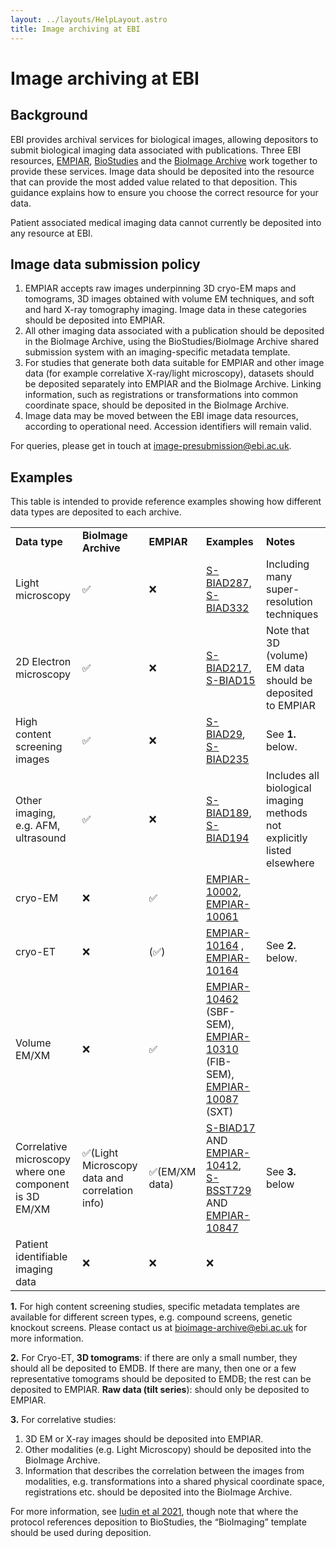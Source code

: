 ```yaml
---
layout: ../layouts/HelpLayout.astro
title: Image archiving at EBI
---
```

# Image archiving at EBI

## Background

EBI provides archival services for biological images, allowing depositors to submit biological imaging data associated with publications. Three EBI resources, [EMPIAR](https://www.ebi.ac.uk/empiar/), [BioStudies](https://www.ebi.ac.uk/biostudies/) and the [BioImage Archive](https://www.ebi.ac.uk/bioimage-archive/) work together to provide these services. Image data should be deposited into the resource that can provide the most added value related to that deposition. This guidance explains how to ensure you choose the correct resource for your data.

Patient associated medical imaging data cannot currently be deposited into any resource at EBI.


## Image data submission policy



1. EMPIAR accepts raw images underpinning 3D cryo-EM maps and tomograms, 3D images obtained with volume EM techniques, and soft and hard X-ray tomography imaging. Image data in these categories should be deposited into EMPIAR. 
2. All other imaging data associated with a publication should be deposited in the BioImage Archive, using the BioStudies/BioImage Archive shared submission system with an imaging-specific metadata template.
3. For studies that generate both data suitable for EMPIAR and other image data (for example correlative X-ray/light microscopy), datasets should be deposited separately into EMPIAR and the BioImage Archive. Linking information, such as registrations or transformations into common coordinate space, should be deposited in the BioImage Archive.
4. Image data may be moved between the EBI image data resources, according to operational need. Accession identifiers will remain valid.

For queries, please get in touch at [image-presubmission@ebi.ac.uk](mailto:image-presubmission@ebi.ac.uk).


## Examples

This table is intended to provide reference examples showing how different data types are deposited to each archive.


<table>
  <tr>
   <td><strong>Data type</strong>
   </td>
   <td><strong>BioImage Archive</strong>
   </td>
   <td><strong>EMPIAR</strong>
   </td>
   <td><strong>Examples</strong>
   </td>
   <td><strong>Notes</strong>
   </td>
  </tr>
  <tr>
   <td>Light microscopy
   </td>
   <td>✅
   </td>
   <td>❌
   </td>
   <td><a href="https://www.ebi.ac.uk/biostudies/BioImages/studies/S-BIAD287">S-BIAD287</a>,
   <a href="https://www.ebi.ac.uk/biostudies/BioImages/studies/S-BIAD332">S-BIAD332</a>
   </td>
   <td>Including many super-resolution techniques
   </td>
  </tr>
  <tr>
   <td>2D Electron microscopy
   </td>
   <td>✅
   </td>
   <td>❌
   </td>
   <td><a href="https://www.ebi.ac.uk/biostudies/BioImages/studies/S-BIAD217">S-BIAD217</a>, <a href="https://www.ebi.ac.uk/biostudies/BioImages/studies/S-BIAD15">S-BIAD15</a>
   </td>
   <td>Note that 3D (volume) EM data should be deposited to EMPIAR
   </td>
  </tr>
  <tr>
   <td>High content screening images
   </td>
   <td>✅
   </td>
   <td>❌
   </td>
   <td><a href="https://www.ebi.ac.uk/biostudies/BioImages/studies/S-BIAD29">S-BIAD29</a>,
   <a href="https://www.ebi.ac.uk/biostudies/BioImages/studies/S-BIAD235">S-BIAD235</a>
   </td>
   <td>See <strong>1.</strong> below.
   </td>
  </tr>
  <tr>
   <td>Other imaging, e.g. AFM, ultrasound
   </td>
   <td>✅
   </td>
   <td>❌
   </td>
   <td><a href="https://www.ebi.ac.uk/biostudies/BioImages/studies/S-BIAD189">S-BIAD189</a>,
   <a href="https://www.ebi.ac.uk/biostudies/BioImages/studies/S-BIAD194">S-BIAD194</a>
   </td>
   <td>Includes all biological imaging methods not explicitly listed elsewhere
   </td>
  </tr>
  <tr>
   <td>cryo-EM
   </td>
   <td>❌
   </td>
   <td>✅
   </td>
   <td><a href="https://www.ebi.ac.uk/empiar/EMPIAR-10002">EMPIAR-10002</a>, <a href="https://www.ebi.ac.uk/empiar/EMPIAR-10061">EMPIAR-10061</a>
   </td>
   <td>
   </td>
  </tr>
  <tr>
   <td>cryo-ET
   </td>
   <td>❌
   </td>
   <td>(✅)
   </td>
   <td><a href="https://www.ebi.ac.uk/empiar/EMPIAR-10164">EMPIAR-10164</a> , <a href="https://www.ebi.ac.uk/empiar/EMPIAR-10453">EMPIAR-10164</a>
   </td>
   <td>See <strong>2.</strong> below.
   </td>
  </tr>
  <tr>
   <td>Volume EM/XM
   </td>
   <td>❌
   </td>
   <td>✅
   </td>
   <td><a href="https://www.ebi.ac.uk/empiar/EMPIAR-10462">EMPIAR-10462</a> (SBF-SEM), <a href="https://www.ebi.ac.uk/empiar/EMPIAR-10310">EMPIAR-10310</a> (FIB-SEM), <a href="https://www.ebi.ac.uk/empiar/EMPIAR-10087">EMPIAR-10087</a> (SXT)
   </td>
   <td>
   </td>
  </tr>
  <tr>
   <td>Correlative microscopy where one component is 3D EM/XM
   </td>
   <td>✅(Light Microscopy data and correlation info)
   </td>
   <td>✅(EM/XM data)
   </td>
   <td><a href="https://www.ebi.ac.uk/biostudies/BioImages/studies/S-BIAD17">S-BIAD17</a> AND <a href="https://www.ebi.ac.uk/empiar/EMPIAR-10412/">EMPIAR-10412</a>,
   <a href="https://www.ebi.ac.uk/biostudies/BioImages/studies/S-BSST729">S-BSST729</a> AND <a href="https://www.ebi.ac.uk/empiar/EMPIAR-10847/">EMPIAR-10847</a>
   </td>
   <td>See <strong>3.</strong> below
   </td>
  </tr>
  <tr>
   <td>Patient identifiable imaging data
   </td>
   <td>❌
   </td>
   <td>❌
   </td>
   <td>❌
   </td>
   <td>
   </td>
  </tr>
</table>


**1.** For high content screening studies, specific metadata templates are available for different screen types, e.g. compound screens, genetic knockout screens. Please contact us at [bioimage-archive@ebi.ac.uk](mailto:bioimage-archive@ebi.ac.uk) for more information.

**2.** For Cryo-ET, **3D tomograms**: if there are only a small number, they should all be deposited to EMDB. If there are many, then one or a few representative tomograms should be deposited to EMDB; the rest can be deposited to EMPIAR. **Raw data (tilt series**): should only be deposited to EMPIAR.

**3.** For correlative studies:

1. 3D EM or X-ray images should be deposited into EMPIAR.
2. Other modalities (e.g. Light Microscopy) should be deposited into the BioImage Archive.
3. Information that describes the correlation between the images from modalities, e.g. transformations into a shared physical coordinate space, registrations etc. should be deposited into the BioImage Archive.

For more information, see [Iudin et al 2021](https://pubmed.ncbi.nlm.nih.gov/33490973/), though note that where the protocol references deposition to BioStudies, the “BioImaging” template should be used during deposition.
